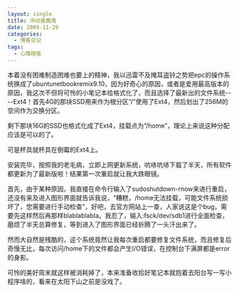 ```yaml
---
layout: single
title: 冲动是魔鬼
date: 2009-11-29
categories:
  - 博客日记
tags:
  - 心情随笔
---
```


本着没有困难制造困难也要上的精神，我以迅雷不及掩耳盗铃之势把epc的操作系统换成了ubuntunetbookremix9.10，因为好奇心的原因，或者是爱用最高版本的原因，我这次不但将可怜的小笔记本给格式化了，而且选择了最新出的文件系统----Ext4！首先4G的那块SSD用来作为根分区“/”使用了Ext4，然后划出了256M的空间作为交换分区。

剩下那块16G的SSD也格式化成了Ext4，挂载点为“/home”，理论上来说这种分配应该是可以的了。

可是杯具就杯具在倒霉的Ext4上。

安装完毕，按照我的老毛病，立即上网更新系统，吭哧吭哧下载了半天，所有软件都更新为了最新版啦！结果第一次重启就让我大跌眼镜。

首先，由于某种原因，我直接在命令行输入了sudoshutdown-rnow来进行重启，还没有来及进入图形界面就告诉我说，“糟糕，/home无法挂载，可能文件系统损坏了，您需要进行手动检查”，好吧，去官方网站上一查，人家说这是个bug，需要先这样然后再那样blablablabla。我忍了，输入&#58;fsck/dev/sdb1进行全面检查，磨烦了半天总算修复，等到进入了图形界面已经折腾了一头汗出来了。

然而大自然是残酷的，这个系统竟然让我每次重启都要修复文件系统，而且修复后奇慢无比，每次访问/home下的文件都会产生I/O错误，在控制台下满屏都是error的身影。

可怜的美好周末就这样被消耗掉了，本来准备收拾好笔记本就抱着去阳台写一写小程序啥的，看来在太阳下山之前是没戏了。
